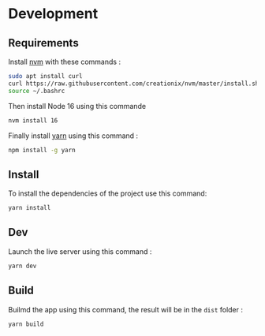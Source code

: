 # Development

## Requirements

Install [nvm](https://github.com/nvm-sh/nvm) with these commands :

```sh
sudo apt install curl
curl https://raw.githubusercontent.com/creationix/nvm/master/install.sh | bash
source ~/.bashrc
```

Then install Node 16 using this commande

```sh
nvm install 16
```

Finally install [yarn](https://yarnpkg.com/) using this command :

```sh
npm install -g yarn
```

## Install

To install the dependencies of the project use this command:

```sh
yarn install
```

## Dev

Launch the live server using this command :

```sh
yarn dev
```

## Build

Builmd the app using this command, the result will be in the `dist` folder :

```sh
yarn build
```
